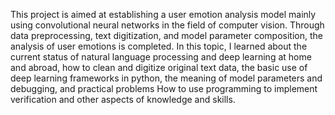 This project is aimed at establishing a user emotion analysis model mainly using convolutional neural networks in the field of computer vision. Through data preprocessing, text digitization, and model parameter composition, the analysis of user emotions is completed. In this topic, I learned about the current status of natural language processing and deep learning at home and abroad, how to clean and digitize original text data, the basic use of deep learning frameworks in python, the meaning of model parameters and debugging, and practical problems How to use programming to implement verification and other aspects of knowledge and skills.
